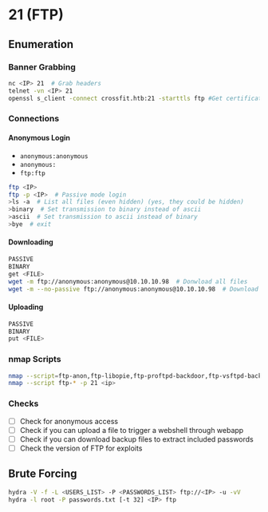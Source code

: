 # 21 (FTP)

## Enumeration

### Banner Grabbing

```bash
nc <IP> 21  # Grab headers
telnet -vn <IP> 21
openssl s_client -connect crossfit.htb:21 -starttls ftp #Get certificate if any
```

### Connections

#### Anonymous Login

* `anonymous:anonymous`
* `anonymous:`
* `ftp:ftp`

```bash
ftp <IP>
ftp -p <IP>  # Passive mode login
>ls -a  # List all files (even hidden) (yes, they could be hidden)
>binary  # Set transmission to binary instead of ascii
>ascii  # Set transmission to ascii instead of binary
>bye  # exit
```

#### Downloading

```bash
PASSIVE
BINARY
get <FILE>
wget -m ftp://anonymous:anonymous@10.10.10.98  # Donwload all files
wget -m --no-passive ftp://anonymous:anonymous@10.10.10.98  # Download all files
```

#### Uploading

```bash
PASSIVE
BINARY
put <FILE>
```

### nmap Scripts

```bash
nmap --script=ftp-anon,ftp-libopie,ftp-proftpd-backdoor,ftp-vsftpd-backdoor,ftp-vuln-cve2010-4221,tftp-enum -p 21 <IP>
nmap --script ftp-* -p 21 <ip>
```

### Checks

* [ ] Check for anonymous access
* [ ] Check if you can upload a file to trigger a webshell through webapp
* [ ] Check if you can download backup files to extract included passwords
* [ ] Check the version of FTP for exploits

## Brute Forcing

```bash
hydra -V -f -L <USERS_LIST> -P <PASSWORDS_LIST> ftp://<IP> -u -vV
hydra -l root -P passwords.txt [-t 32] <IP> ftp
```
